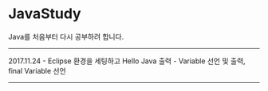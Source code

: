# JavaStudy
Java를 처음부터 다시 공부하려 합니다.


<hr/>
2017.11.24
- Eclipse 환경을 세팅하고 Hello Java 출력
- Variable 선언 및 출력, final Variable 선언
<hr/>
